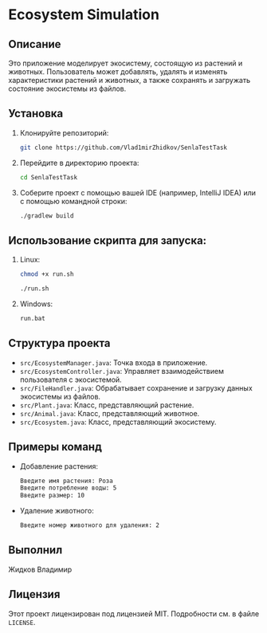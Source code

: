 # Ecosystem Simulation

## Описание
Это приложение моделирует экосистему, состоящую из растений и животных. Пользователь может добавлять, удалять и изменять характеристики растений и животных, а также сохранять и загружать состояние экосистемы из файлов.

## Установка
1. Клонируйте репозиторий:
    ```sh
    git clone https://github.com/Vlad1mirZhidkov/SenlaTestTask
    ```
2. Перейдите в директорию проекта:
    ```sh
    cd SenlaTestTask
    ```
3. Соберите проект с помощью вашей IDE (например, IntelliJ IDEA) или с помощью командной строки:
    ```sh
    ./gradlew build
    ```

## Использование скрипта для запуска:
1. Linux: 
    ```sh
    chmod +x run.sh
    ```
    ```sh
    ./run.sh
    ```
    
2. Windows: 
    ```sh
    run.bat
    ```
    
## Структура проекта
- `src/EcosystemManager.java`: Точка входа в приложение.
- `src/EcosystemController.java`: Управляет взаимодействием пользователя с экосистемой.
- `src/FileHandler.java`: Обрабатывает сохранение и загрузку данных экосистемы из файлов.
- `src/Plant.java`: Класс, представляющий растение.
- `src/Animal.java`: Класс, представляющий животное.
- `src/Ecosystem.java`: Класс, представляющий экосистему.

## Примеры команд
- Добавление растения:
    ```sh
    Введите имя растения: Роза
    Введите потребление воды: 5
    Введите размер: 10
    ```
- Удаление животного:
    ```sh
    Введите номер животного для удаления: 2
    ```
## Выполнил
Жидков Владимир

## Лицензия
Этот проект лицензирован под лицензией MIT. Подробности см. в файле `LICENSE`.
